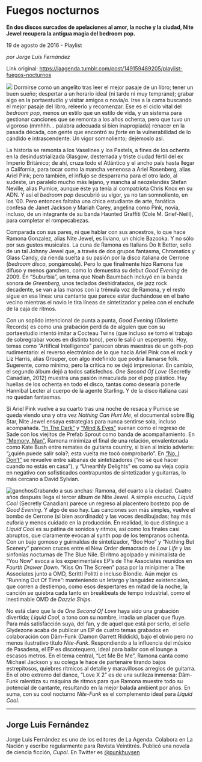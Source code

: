 # Fuegos nocturnos

**En dos discos surcados de apelaciones al amor, la noche y la ciudad, Nite Jewel recupera la antigua magia del bedroom pop.**

19 de agosto de 2016 - Playlist

_por Jorge Luis Fernández_

Link original: https://laagenda.tumblr.com/post/149159489205/playlist-fuegos-nocturnos

![](https://64.media.tumblr.com/d39ebe48ae05b38734be93bcfda4e4d7/tumblr_inline_pk3812nXLo1t6q87u_500.jpg)
Dormirse como un angelito tras leer el mejor pasaje de un libro; tener un buen sueño; despertar a un horario ideal (ni tarde ni muy temprano); grabar algo en la portaestudio y visitar amigos o novia/o. Irse a la cama buscando el mejor pasaje del libro, releerlo y recomenzar. Ese es el ciclo vital del *bedroom pop*, menos un estilo que un estilo de vida, y un sistema para gestionar canciones que se remonta a los años ochenta, pero que tuvo un vigoroso (mmhhh… palabra adecuada si bien inapropiada) renacer en la pasada década, con gente que encontró su *forte* en la vulnerabilidad de lo cándido e intrascendente. Un vigor somnoliento; dejémoslo así.

La historia se remonta a los Vaselines y los Pastels, a fines de los ochenta en la desindustrializada Glasgow, desterrada y triste ciudad fértil del ex Imperio Británico; de ahí, cruza todo el Atlántico y el ancho país hasta llegar a California, para tocar como la mancha venenosa a Ariel Rosenberg, alias Ariel Pink; pero también, el influjo se desparrama para el otro lado, al sudeste, un paralelo mucho más lejano, y mancha al neozelandés Stefan Neville, alias Pumice, aunque éste ya tenía al compatriota Chris Knox en su ADN. Y así el *bedroom pop* descubrió su vigor, ya no tan somnoliento, en los ’00. Pero entonces faltaba una chica estudiante de arte, fanática confesa de Janet Jackson y Mariah Carey, angelina como Pink, novia, incluso, de un integrante de su banda Haunted Graffiti (Cole M. Grief-Neill), para completar el rompecabezas. 

Comparada con sus pares, ni que hablar con sus ancestros, lo que hace Ramona Gonzalez, alias Nite Jewel, es liviano, un chicle Bazooka. Y no sólo por sus gustos musicales. La cuna de Ramona es Italians Do It Better, sello de un tal Johnny Jewel que, a través de dos grupos fantasma, Chromatics y Glass Candy, da rienda suelta a su pasión por la disco italiana de Cerrone (*bedroom disco*, pongámosle). Pero lo que finalmente hizo Ramona fue difuso y menos ganchero, como lo demuestra su debut *Good Evening* de 2009. En “Suburbia”, un tema que Noah Baumbach incluyó en la banda sonora de *Greenberg*, unos teclados deshidratados, de jazz rock decadente, se van a las manos con la trémula voz de Ramona, y el resto sigue en esa línea: una cantante que parece estar duchándose en el baño vecino mientras el novio le tira líneas de sintetizador y pelea con el enchufe de la caja de ritmos.


Con un soplido intencional de punta a punta, *Good Evening* (Gloriette Records) es como una grabación perdida de alguien que con su portaestudio intentó imitar a Cocteau Twins (que incluso se tomó el trabajo de sobregrabar voces en distinto tono), pero le salió un esperpento. Hoy, temas como “Artifical Intelligence” parecen obras maestras de un goth-pop rudimentario: el reverso electrónico de lo que hacía Ariel Pink con el rock y Liz Harris, alias Grouper, con algo indefinido que podría llamarse folk. Sugerente, como mínimo, pero la crítica no se dejó impresionar. En cambio, el segundo álbum dejó a todos satisfechos. *One Second Of Love* (Secretly Canadian, 2012) muestra una pasión inmaculada por el pop plástico. Hay huellas de los ochenta en todo el disco, tantas como desearía ponerle Hannibal Lecter al cuerpo de la agente Starling. Y de la disco italiana casi no quedan fantasmas. 


Si Ariel Pink vuelve a su cuarto tras una noche de resaca y Pumice se queda viendo una y otra vez *Nothing Can Hurt Me*, el documental sobre Big Star, Nite Jewel ensaya estrategias para nunca sentirse sola, incluso acompañada. [“In The Dark”](denied:denied:%E2%80%9Dhttps://www.youtube.com/watch?v=Ejh3dkmldck%E2%80%9D) y [“Mind & Eyes”](denied:denied:%E2%80%9Dhttps://www.youtube.com/watch?v=fcKlG1sBjOY%E2%80%9D) suenan como el regreso de Sade con los viejitos de Prefab Sprout como banda de acompañamiento. En [“Memory, Man”](denied:denied:%E2%80%9Dhttps://www.youtube.com/watch?v=-x-CFTKGfs8%E2%80%9D), Ramona minimiza el final de una relación, envalentonada como Kate Bush entre remates de guitarra country, si bien al inicio advierte: “¿quién puede salir sola?; esta vuelta me tocó comprobarlo”. En [“No, I Don’t”](denied:denied:%E2%80%9Dhttps://www.youtube.com/watch?v=ciX5Pz7Wg7I%E2%80%9D) se revuelve entre sábanas de sintetizadores (“no sé qué hacer cuando no estás en casa”), y “Unearthly Delights” es como su vieja copia en negativo con sofisticados contrapuntos de sintetizador y guitarras, lo más cercano a David Sylvian.

![ganchos](https://64.media.tumblr.com/b4e03b360ebecabb56a02cec774d843a/tumblr_inline_pk3812oQPt1t6q87u_500.jpg)Grabando a sus anchas: Ramona, del cuarto a la ciudad.
Cuatro años después llega el tercer álbum de Nite Jewel. A simple escucha, *Liquid Cool* (Secretly Canadian) parece un regreso al placentero bostezo pop de *Good Evening*. Y algo de eso hay. Las canciones son más simples, vuelve el bombo de Cerrone (si bien asordinado) y las voces desdibujadas; hay más euforia y menos cuidado en la producción. En realidad, lo que distingue a *Liquid Cool* es su pátina de sonidos y ritmos, así como los finales casi abruptos, que claramente evocan al synth pop de los tempranos ochenta. Con un bajo gomoso y guirnaldas de sintetizador, “Boo Hoo” y “Nothing But Scenery” parecen cruces entre el New Order demacrado de *Low Life* y las sinfonías nocturnas de The Blue Nile. El ritmo agolpado y minimalista de “You Now” evoca a los experimentales EP’s de The Associates reunidos en *Fourth Drawer Down*. “Kiss On The Screen” pasa por la minipimer a The Associates junto a OMD, Scritti Politti e incluso Blondie. Aún mejor es “Running Out Of Time”: manteniendo un letargo y languidez existenciales, que corren a destiempo, como esos despertares en mitad de la noche, la canción se quiebra cada tanto en breakbeats de tempo industrial, como el inestimable OMD de *Dazzle Ships*.

No está claro que la de *One Second Of Love* haya sido una grabación divertida; *Liquid Cool*, a tono con su nombre, irradia un placer que fluye. Para más satisfacción suya, del fan, y de aquel que está por serlo, el sello Glydezone acaba de publicar un EP de cuatro temas grabados en colaboración con Dâm-Funk (Damon Garrett Riddick), bajo el obvio pero no menos ilustrativo título *Nite-Funk*. Respondiendo a la influencia del músico de Pasadena, el EP es discotequero, ideal para bailar con el lounge a escasos metros. En el tema central, “Let Me Be Me”, Ramona canta como Michael Jackson y su colega le hace de partenaire tirando bajos estrepitosos, quiebres rítmicos al detalle y maravillosos arreglos de guitarra. En el otro extremo del dance, “Love X 2” es de una sutileza inmensa: Dâm-Funk ralentiza su máquina de ritmos para que Ramona muestre todo su potencial de cantante, resultando en la mejor balada ambient por años. En suma, con su cool nocturno *Nite-Funk* es el complemento ideal para *Liquid Cool*.

  




---

Jorge Luis Fernández
--------------------

 Jorge Luis Fernández es uno de los editores de La Agenda. Colabora en La Nación y escribe regularmente para Revista Veintitrés. Publicó una novela de ciencia ficción, *Cupol*. En Twitter es [@punkhuysen](https://twitter.com/punkhuysen) 

